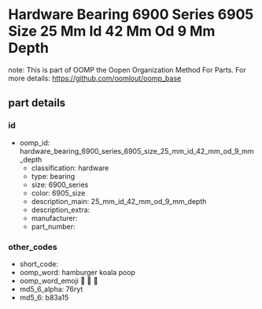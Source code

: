 # Hardware Bearing 6900 Series 6905 Size 25 Mm Id 42 Mm Od 9 Mm Depth  

note: This is part of OOMP the Oopen Organization Method For Parts. For more details: https://github.com/oomlout/oomp_base

##  part details





### id
* oomp_id: hardware_bearing_6900_series_6905_size_25_mm_id_42_mm_od_9_mm_depth
  * classification: hardware
  * type: bearing
  * size: 6900_series
  * color: 6905_size
  * description_main: 25_mm_id_42_mm_od_9_mm_depth
  * description_extra: 
  * manufacturer: 
  * part_number: 

### other_codes
* short_code: 
* oomp_word: hamburger koala poop
* oomp_word_emoji :hamburger: :koala: :poop:
* md5_6_alpha: 76ryt
* md5_6: b83a15